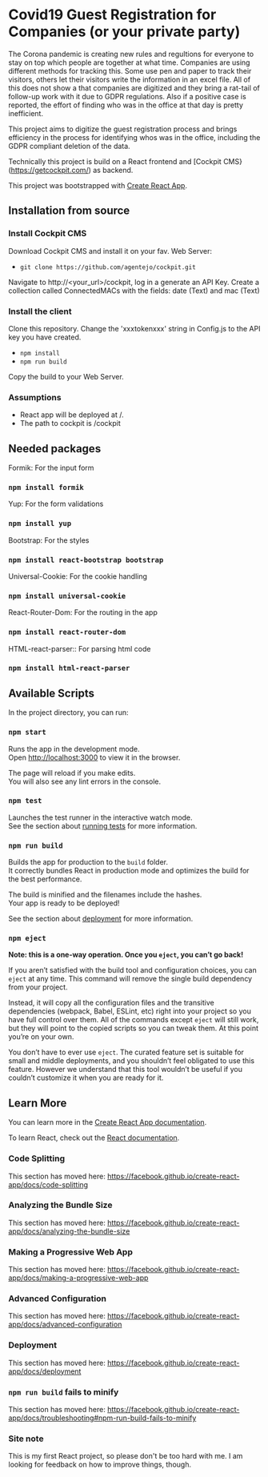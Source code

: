 # Covid19 Guest Registration for Companies (or your private party)
The Corona pandemic is creating new rules and regultions for everyone to stay on top which people are together at what time. Companies are using different methods for tracking this. Some use pen and paper to track their visitors, others let their visitors write the information in an excel file. All of this does not show a that companies are digitized and they bring a rat-tail of follow-up work with it due to GDPR regulations. Also if a positive case is reported, the effort of finding who was in the office at that day is pretty inefficient.

This project aims to digitize the guest registration process and brings efficiency in the process for identifying whos was in the office, including the GDPR compliant deletion of the data. 

Technically this project is build on a React frontend and [Cockpit CMS}(https://getcockpit.com/) as backend.

This project was bootstrapped with [Create React App](https://github.com/facebook/create-react-app).

## Installation from source

### Install Cockpit CMS
Download Cockpit CMS and install it on your fav. Web Server:
* `git clone https://github.com/agentejo/cockpit.git`

Navigate to http://<your_url>/cockpit, log in a generate an API Key.
Create a collection called ConnectedMACs with the fields: date (Text) and mac (Text)

### Install the client
Clone this repository.
Change the 'xxxtokenxxx' string in Config.js to the API key you have created.
* `npm install`
* `npm run build`

Copy the build to your Web Server.

### Assumptions
* React app will be deployed at /.
* The path to cockpit is <url of your react app>/cockpit

## Needed packages

Formik: For the input form
### `npm install formik`

Yup: For the form validations
### `npm install yup`

Bootstrap: For the styles
### `npm install react-bootstrap bootstrap`

Universal-Cookie: For the cookie handling
### `npm install universal-cookie`

React-Router-Dom: For the routing in the app
### `npm install react-router-dom`

HTML-react-parser:: For parsing html code
### `npm install html-react-parser`

## Available Scripts

In the project directory, you can run:

### `npm start`

Runs the app in the development mode.<br />
Open [http://localhost:3000](http://localhost:3000) to view it in the browser.

The page will reload if you make edits.<br />
You will also see any lint errors in the console.

### `npm test`

Launches the test runner in the interactive watch mode.<br />
See the section about [running tests](https://facebook.github.io/create-react-app/docs/running-tests) for more information.

### `npm run build`

Builds the app for production to the `build` folder.<br />
It correctly bundles React in production mode and optimizes the build for the best performance.

The build is minified and the filenames include the hashes.<br />
Your app is ready to be deployed!

See the section about [deployment](https://facebook.github.io/create-react-app/docs/deployment) for more information.

### `npm eject`

**Note: this is a one-way operation. Once you `eject`, you can’t go back!**

If you aren’t satisfied with the build tool and configuration choices, you can `eject` at any time. This command will remove the single build dependency from your project.

Instead, it will copy all the configuration files and the transitive dependencies (webpack, Babel, ESLint, etc) right into your project so you have full control over them. All of the commands except `eject` will still work, but they will point to the copied scripts so you can tweak them. At this point you’re on your own.

You don’t have to ever use `eject`. The curated feature set is suitable for small and middle deployments, and you shouldn’t feel obligated to use this feature. However we understand that this tool wouldn’t be useful if you couldn’t customize it when you are ready for it.

## Learn More

You can learn more in the [Create React App documentation](https://facebook.github.io/create-react-app/docs/getting-started).

To learn React, check out the [React documentation](https://reactjs.org/).

### Code Splitting

This section has moved here: https://facebook.github.io/create-react-app/docs/code-splitting

### Analyzing the Bundle Size

This section has moved here: https://facebook.github.io/create-react-app/docs/analyzing-the-bundle-size

### Making a Progressive Web App

This section has moved here: https://facebook.github.io/create-react-app/docs/making-a-progressive-web-app

### Advanced Configuration

This section has moved here: https://facebook.github.io/create-react-app/docs/advanced-configuration

### Deployment

This section has moved here: https://facebook.github.io/create-react-app/docs/deployment

### `npm run build` fails to minify

This section has moved here: https://facebook.github.io/create-react-app/docs/troubleshooting#npm-run-build-fails-to-minify

### Site note
This is my first React project, so please don't be too hard with me. I am looking for feedback on how to improve things, though. 